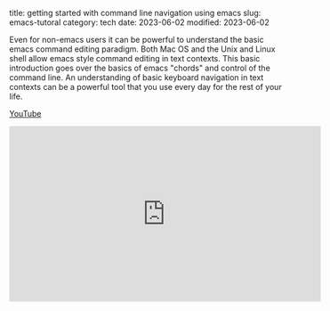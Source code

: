 title: getting started with command line navigation using emacs
slug: emacs-tutoral
category: tech
date: 2023-06-02
modified: 2023-06-02

Even for non-emacs users it can be powerful to understand the basic emacs command editing paradigm.  Both Mac OS and the Unix and Linux shell allow emacs style command editing in text contexts.  This basic introduction goes over the basics of emacs "chords" and control of the command line.  An understanding of basic keyboard navigation in text contexts can be a powerful tool that you use every day for the rest of your life.

[YouTube](https://youtu.be/eOSqt7czuFI)

<iframe width="560" height="315" src="https://www.youtube.com/embed/eOSqt7czuFI" title="YouTube video player" frameborder="0" allow="accelerometer; autoplay; clipboard-write; encrypted-media; gyroscope; picture-in-picture; web-share" allowfullscreen></iframe>
